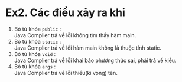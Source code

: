 # Ex2. Các điều xảy ra khi

1. Bỏ từ khóa ```public``` :  
    Java Complier trả về lỗi không tìm thấy hàm main.
2. Bỏ từ khóa ```static``` :  
    Java Complier trả về lỗi hàm main không là thuộc tính static.
3. Bỏ từ khóa ```void``` :  
    Java Complier trả về lỗi khai báo phương thức sai, phải trả về kiểu.
4. Bỏ từ khóa ```args``` :  
    Java Complier trả về lỗi thiếu(kì vọng) tên.
